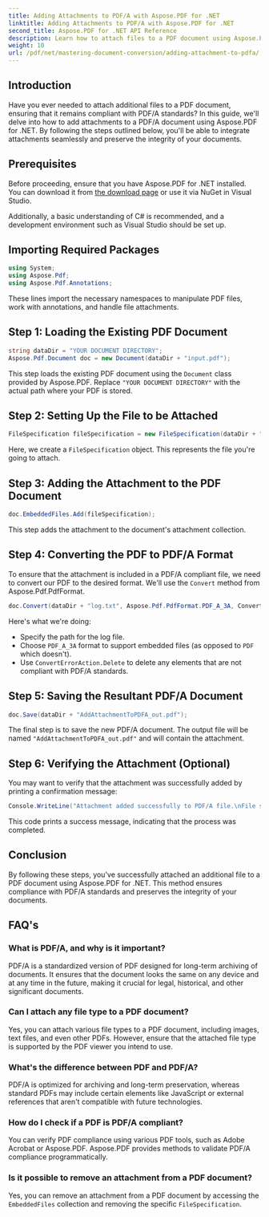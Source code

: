 ```yaml
---
title: Adding Attachments to PDF/A with Aspose.PDF for .NET
linktitle: Adding Attachments to PDF/A with Aspose.PDF for .NET
second_title: Aspose.PDF for .NET API Reference
description: Learn how to attach files to a PDF document using Aspose.PDF for .NET and ensure compliance with PDF/A standards.
weight: 10
url: /pdf/net/mastering-document-conversion/adding-attachment-to-pdfa/
---
```

## Introduction

Have you ever needed to attach additional files to a PDF document, ensuring that it remains compliant with PDF/A standards? In this guide, we'll delve into how to add attachments to a PDF/A document using Aspose.PDF for .NET. By following the steps outlined below, you'll be able to integrate attachments seamlessly and preserve the integrity of your documents.

## Prerequisites

Before proceeding, ensure that you have Aspose.PDF for .NET installed. You can download it from [the download page](https://releases.aspose.com/pdf/net/) or use it via NuGet in Visual Studio.

Additionally, a basic understanding of C# is recommended, and a development environment such as Visual Studio should be set up.

## Importing Required Packages

```csharp
using System;
using Aspose.Pdf;
using Aspose.Pdf.Annotations;
```

These lines import the necessary namespaces to manipulate PDF files, work with annotations, and handle file attachments.

## Step 1: Loading the Existing PDF Document

```csharp
string dataDir = "YOUR DOCUMENT DIRECTORY";
Aspose.Pdf.Document doc = new Document(dataDir + "input.pdf");
```

This step loads the existing PDF document using the `Document` class provided by Aspose.PDF. Replace `"YOUR DOCUMENT DIRECTORY"` with the actual path where your PDF is stored.

## Step 2: Setting Up the File to be Attached

```csharp
FileSpecification fileSpecification = new FileSpecification(dataDir + "aspose-logo.jpg", "Large Image file");
```

Here, we create a `FileSpecification` object. This represents the file you're going to attach.

## Step 3: Adding the Attachment to the PDF Document

```csharp
doc.EmbeddedFiles.Add(fileSpecification);
```

This step adds the attachment to the document's attachment collection.

## Step 4: Converting the PDF to PDF/A Format

To ensure that the attachment is included in a PDF/A compliant file, we need to convert our PDF to the desired format. We'll use the `Convert` method from Aspose.Pdf.PdfFormat.

```csharp
doc.Convert(dataDir + "log.txt", Aspose.Pdf.PdfFormat.PDF_A_3A, ConvertErrorAction.Delete);
```

Here's what we're doing:

- Specify the path for the log file.
- Choose `PDF_A_3A` format to support embedded files (as opposed to `PDF` which doesn't).
- Use `ConvertErrorAction.Delete` to delete any elements that are not compliant with PDF/A standards.

## Step 5: Saving the Resultant PDF/A Document

```csharp
doc.Save(dataDir + "AddAttachmentToPDFA_out.pdf");
```

The final step is to save the new PDF/A document. The output file will be named `"AddAttachmentToPDFA_out.pdf"` and will contain the attachment.

## Step 6: Verifying the Attachment (Optional)

You may want to verify that the attachment was successfully added by printing a confirmation message:

```csharp
Console.WriteLine("Attachment added successfully to PDF/A file.\nFile saved at " + dataDir);
```

This code prints a success message, indicating that the process was completed.

## Conclusion

By following these steps, you've successfully attached an additional file to a PDF document using Aspose.PDF for .NET. This method ensures compliance with PDF/A standards and preserves the integrity of your documents.

## FAQ's

### What is PDF/A, and why is it important?

PDF/A is a standardized version of PDF designed for long-term archiving of documents. It ensures that the document looks the same on any device and at any time in the future, making it crucial for legal, historical, and other significant documents.

### Can I attach any file type to a PDF document?

Yes, you can attach various file types to a PDF document, including images, text files, and even other PDFs. However, ensure that the attached file type is supported by the PDF viewer you intend to use.

### What's the difference between PDF and PDF/A?

PDF/A is optimized for archiving and long-term preservation, whereas standard PDFs may include certain elements like JavaScript or external references that aren't compatible with future technologies.

### How do I check if a PDF is PDF/A compliant?

You can verify PDF compliance using various PDF tools, such as Adobe Acrobat or Aspose.PDF. Aspose.PDF provides methods to validate PDF/A compliance programmatically.

### Is it possible to remove an attachment from a PDF document?

Yes, you can remove an attachment from a PDF document by accessing the `EmbeddedFiles` collection and removing the specific `FileSpecification`.
